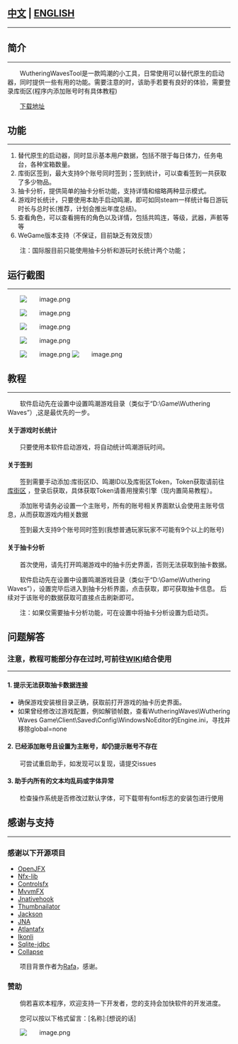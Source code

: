 
## [中文](https://github.com/leck995/WutheringWavesTool/blob/new-ui/README.md) | [ENGLISH](https://github.com/leck995/WutheringWavesTool/blob/new-ui/temp/README_EN.md)
***
## 简介
***
WutheringWavesTool是一款鸣潮的小工具，日常使用可以替代原生的启动器，同时提供一些有用的功能。需要注意的时，该助手若要有良好的体验，需要登录库街区(程序内添加账号时有具体教程)

[下载地址](https://github.com/leck995/WutheringWavesTool/releases)

## 功能
___
1. 替代原生的启动器，同时显示基本用户数据，包括不限于每日体力，任务电台，各种宝箱数量。
2. 库街区签到，最大支持9个账号同时签到；签到统计，可以查看签到一共获取了多少物品。
3. 抽卡分析，提供简单的抽卡分析功能，支持详情和缩略两种显示模式。
4. 游戏时长统计，只要使用本助手启动鸣潮，即可如同steam一样统计每日游玩时长与总时长(推荐，计划会推出年度总结)。
5. 查看角色，可以查看拥有的角色以及详情，包括共鸣连，等级，武器，声骸等等
6. WeGame版本支持（不保证，目前缺乏有效反馈）

注：国际服目前只能使用抽卡分析和游玩时长统计两个功能；

## 运行截图
***
![image.png](https://github.com/leck995/WutheringWavesTool/blob/new-ui/temp/01.png)

![image.png](https://github.com/leck995/WutheringWavesTool/blob/new-ui/temp/02.png)

![image.png](https://github.com/leck995/WutheringWavesTool/blob/new-ui/temp/03.png)

![image.png](https://github.com/leck995/WutheringWavesTool/blob/new-ui/temp/04.png)

![image.png](https://github.com/leck995/WutheringWavesTool/blob/new-ui/temp/05.png)
![image.png](https://github.com/leck995/WutheringWavesTool/blob/new-ui/temp/06.png)
## 教程


***
软件启动先在设置中设置鸣潮游戏目录（类似于“D:\Game\Wuthering Waves”）,这是最优先的一步。

#### 关于游戏时长统计
只要使用本软件启动游戏，将自动统计鸣潮游玩时间。

#### 关于签到
签到需要手动添加:库街区ID、鸣潮ID以及库街区Token，Token获取请前往 [库街区](https://wiki.kurobbs.com/mc/home) ，登录后获取，具体获取Token请善用搜索引擎（现内置简易教程）。

添加账号请务必设置一个主账号，所有的账号相关界面默认会使用主账号信息，从而获取游戏内相关数据

签到最大支持9个账号同时签到(我想普通玩家玩家不可能有9个以上的账号)


#### 关于抽卡分析
首次使用，请先打开鸣潮游戏中的抽卡历史界面，否则无法获取到抽卡数据。

软件启动先在设置中设置鸣潮游戏目录（类似于“D:\Game\Wuthering Waves”），设置完毕后进入到抽卡分析界面，点击获取，即可获取抽卡信息。
后续对于该账号的数据获取可直接点击刷新即可。

注：如果仅需要抽卡分析功能，可在设置中将抽卡分析设置为启动页。


## 问题解答
### 注意，教程可能部分存在过时,可前往[WIKI](https://github.com/leck995/WutheringWavesTool/wiki)结合使用
***
#### 1. 提示无法获取抽卡数据连接
* 确保游戏安装根目录正确，获取前打开游戏的抽卡历史界面。
* 如果曾经修改过游戏配置，例如解锁帧数，查看WutheringWaves\Wuthering Waves Game\Client\Saved\Config\WindowsNoEditor的Engine.ini，寻找并移除global=none
#### 2. 已经添加账号且设置为主账号，却仍提示账号不存在
可尝试重启助手，如发现可以复现，请提交issues
#### 3. 助手内所有的文本均乱码或字体异常
检查操作系统是否修改过默认字体，可下载带有font标志的安装包进行使用



## 感谢与支持
***
### 感谢以下开源项目
* [OpenJFX](https://openjfx.io/)
* [Nfx-lib](https://github.com/xdsswar/nfx-lib)
* [Controlsfx](https://github.com/controlsfx/controlsfx)
* [MvvmFX](https://github.com/sialcasa/mvvmFX)
* [Jnativehook](https://github.com/kwhat/jnativehook)
* [Thumbnailator](https://github.com/coobird/thumbnailator)
* [Jackson](https://github.com/FasterXML/jackson)
* [JNA](https://github.com/java-native-access/jna)
* [Atlantafx](https://github.com/mkpaz/atlantafx)
* [Ikonli](https://github.com/kordamp/ikonli)
* [Sqlite-jdbc](https://github.com/xerial/sqlite-jdbc)
* [Collapse](https://github.com/CollapseLauncher/Collapse)

项目背景作者为[Rafa](https://www.pixiv.net/artworks/120767239)，感谢。

### 赞助
倘若喜欢本程序，欢迎支持一下开发者，您的支持会加快软件的开发进度。

您可以按以下格式留言：[名称]:[想说的话]

![image.png](https://github.com/leck995/WutheringWavesTool/blob/new-ui/temp/99.png)
<style>
  p {text-indent: 2em;}
</style>
